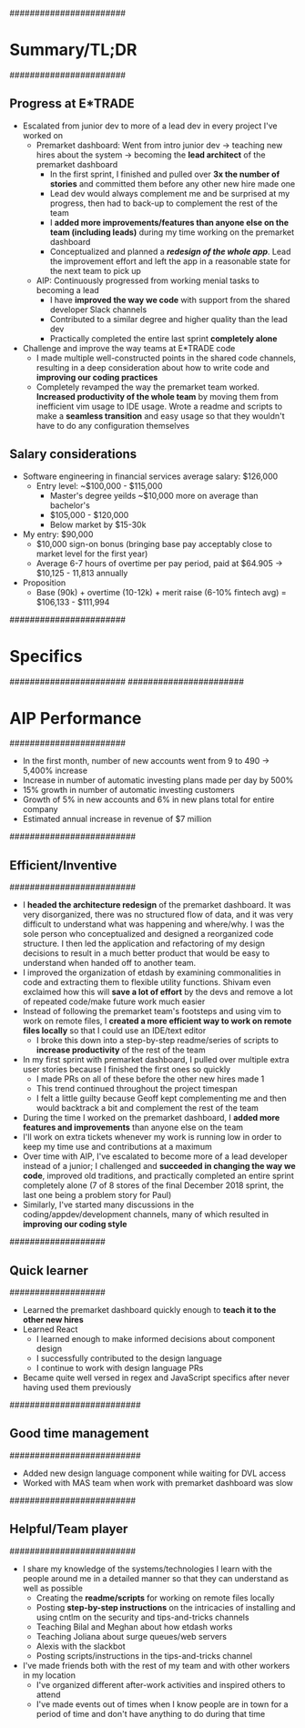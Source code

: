 #######################
#    Summary/TL;DR    #
#######################

## Progress at E*TRADE ##
* Escalated from junior dev to more of a lead dev in every project I've worked on
    - Premarket dashboard: Went from intro junior dev -> teaching new hires about the system -> becoming the **lead architect** of the premarket dashboard
        + In the first sprint, I finished and pulled over **3x the number of stories** and committed them before any other new hire made one
        + Lead dev would always complement me and be surprised at my progress, then had to back-up to complement the rest of the team
        + I **added more improvements/features than anyone else on the team (including leads)** during my time working on the premarket dashboard
        + Conceptualized and planned a _**redesign of the whole app**_. Lead the improvement effort and left the app in a reasonable state for the next team to pick up
    - AIP: Continuously progressed from working menial tasks to becoming a lead
        + I have **improved the way we code** with support from the shared developer Slack channels
        + Contributed to a similar degree and higher quality than the lead dev
        + Practically completed the entire last sprint **completely alone**
* Challenge and improve the way teams at E*TRADE code
    - I made multiple well-constructed points in the shared code channels, resulting in a deep consideration about how to write code and **improving our coding practices**
    - Completely revamped the way the premarket team worked. **Increased productivity of the whole team** by moving them from inefficient vim usage to IDE usage. Wrote a readme and scripts to make a **seamless transition** and easy usage so that they wouldn't have to do any configuration themselves

## Salary considerations ##
* Software engineering in financial services average salary: $126,000
    - Entry level: ~$100,000 - $115,000
        + Master's degree yeilds ~$10,000 more on average than bachelor's
        + $105,000 - $120,000
        + Below market by $15-30k
* My entry: $90,000
    - $10,000 sign-on bonus (bringing base pay acceptably close to market level for the first year)
    - Average 6-7 hours of overtime per pay period, paid at $64.905 -> $10,125 - 11,813 annually
* Proposition
    - Base (90k) + overtime (10-12k) + merit raise (6-10% fintech avg) = $106,133 - $111,994



#######################
#      Specifics      #
#######################
#######################
#   AIP Performance   #
#######################
* In the first month, number of new accounts went from 9 to 490 -> 5,400% increase
* Increase in number of automatic investing plans made per day by 500%
* 15% growth in number of automatic investing customers
* Growth of 5% in new accounts and 6% in new plans total for entire company
* Estimated annual increase in revenue of $7 million

#########################
## Efficient/Inventive ##
#########################
* I **headed the architecture redesign** of the premarket dashboard. It was
  very disorganized, there was no structured flow of data, and it was very
  difficult to understand what was happening and where/why. I was the sole
  person who conceptualized and designed a reorganized code structure. I then
  led the application and refactoring of my design decisions to result in a
  much better product that would be easy to understand when handed off to
  another team.
* I improved the organization of etdash by examining commonalities in code
  and extracting them to flexible utility functions. Shivam even exclaimed how
  this will **save a lot of effort** by the devs and remove a lot of repeated
  code/make future work much easier
* Instead of following the premarket team's footsteps and using vim to work on
  remote files, I **created a more efficient way to work on remote files locally** so that
  I could use an IDE/text editor
    - I broke this down into a step-by-step readme/series of scripts to
      **increase productivity** of the rest of the team
* In my first sprint with premarket dashboard, I pulled over multiple extra user
  stories because I finished the first ones so quickly
    - I made PRs on all of these before the other new hires made 1
    - This trend continued throughout the project timespan
    - I felt a little guilty because Geoff kept complementing me and then
      would backtrack a bit and complement the rest of the team
* During the time I worked on the premarket dashboard, I **added more features and improvements** than anyone else on the team
* I'll work on extra tickets whenever my work is running low in order to keep
  my time use and contributions at a maximum
* Over time with AIP, I've escalated to become more of a lead developer instead of a junior; I challenged and **succeeded in changing the way we code**, improved old traditions, and practically completed an entire sprint completely alone (7 of 8 stores of the final December 2018 sprint, the last one being a problem story for Paul)
* Similarly, I've started many discussions in the coding/appdev/development channels, many of which resulted in **improving our coding style**


###################
## Quick learner ##
###################
* Learned the premarket dashboard quickly enough to **teach it to the
  other new hires**
* Learned React
    - I learned enough to make informed decisions about component design
    - I successfully contributed to the design language
    - I continue to work with design language PRs
* Became quite well versed in regex and JavaScript specifics after never
  having used them previously


##########################
## Good time management ##
##########################
* Added new design language component while waiting for DVL access
* Worked with MAS team when work with premarket dashboard was slow


#########################
## Helpful/Team player ##
#########################
* I share my knowledge of the systems/technologies I learn with the
  people around me in a detailed manner so that they can understand as
  well as possible
    - Creating the **readme/scripts** for working on remote files locally
    - Posting **step-by-step instructions** on the intricacies of installing
      and using cntlm on the security and tips-and-tricks channels
    - Teaching Bilal and Meghan about how etdash works
    - Teaching Joliana about surge queues/web servers
    - Alexis with the slackbot
    - Posting scripts/instructions in the tips-and-tricks channel
* I've made friends both with the rest of my team and with other workers in my location
    - I've organized different after-work activities and inspired others to
      attend
    - I've made events out of times when I know people are in town for a
      period of time and don't have anything to do during that time